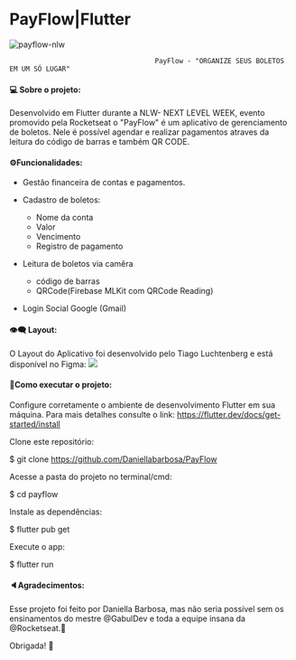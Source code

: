 #                                                     PayFlow|Flutter
![payflow-nlw](https://user-images.githubusercontent.com/74657202/126416225-c822f57e-c40c-4dac-a41b-81f2d0e6294d.png)


                                        PayFlow - "ORGANIZE SEUS BOLETOS EM UM SÓ LUGAR" 
<h4>💻 Sobre o projeto:</h4>

Desenvolvido em Flutter durante a NLW- NEXT LEVEL WEEK, evento promovido pela Rocketseat o "PayFlow" é um aplicativo de gerenciamento de boletos. Nele é possível agendar e realizar pagamentos atraves da leitura do código de barras e também QR CODE.

<h4>⚙️Funcionalidades: </h4>

- Gestão financeira de contas e pagamentos.

- Cadastro de boletos:
   - Nome da conta
   - Valor
   - Vencimento
   - Registro de pagamento
 
 - Leitura de boletos via camêra
    - código de barras
    - QRCode(Firebase MLKit com QRCode Reading)
    
 - Login Social Google (Gmail)



<h4>👁️‍🗨️ Layout:</h4>
O Layout do Aplicativo foi desenvolvido pelo Tiago Luchtenberg e está disponível no Figma:

 
 <img src="https://img.shields.io/badge/Acessar%20Layout-Figma-yellow"/>


<h4>🎲Como executar o projeto:</h4>

Configure corretamente o ambiente de desenvolvimento Flutter em sua máquina. Para mais detalhes consulte o link:
https://flutter.dev/docs/get-started/install

Clone este repositório:

$ git clone https://github.com/Daniellabarbosa/PayFlow 

Acesse a pasta do projeto no terminal/cmd:

$ cd payflow

Instale as dependências: 

$ flutter pub get

Execute o app:

$ flutter run


<h4> 🔈Agradecimentos:</h4>

Esse projeto foi feito por Daniella Barbosa, mas não seria possível sem os ensinamentos do mestre @GabulDev e toda a equipe insana da @Rocketseat.🚀 

Obrigada! 🤍
